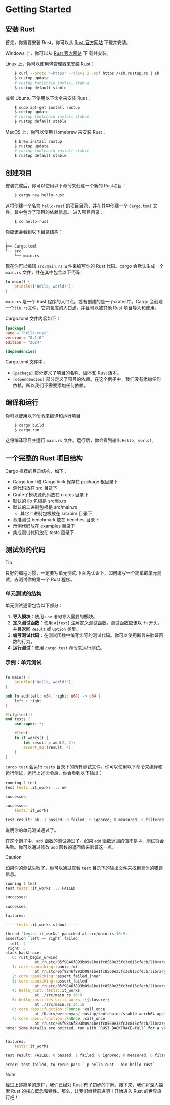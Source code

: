# Getting Started

## 安装 Rust

首先，你需要安装 Rust。你可以从 [Rust 官方网站](https://www.rust-lang.org/) 下载并安装。

Windows 上，你可以从 [Rust 官方网站](https://www.rust-lang.org/) 下 载并安装。

Linux 上，你可以使用包管理器来安装 Rust：

```bash
    $ curl --proto '=https' --tlsv1.2 -sSf https://sh.rustup.rs | sh
    $ rustup update
    # rustup toolchain install stable 
    $ rustup default stable 
```

或者 Ubuntu 下使用以下命令来安装 Rust：

```bash
    $ sudo apt-get install rustup
    $ rustup update
    # rustup toolchain install stable 
    $ rustup default stable 
```

MacOS 上，你可以使用 Homebrew 来安装 Rust：
```bash
    $ brew install rustup
    $ rustup update
    # rustup toolchain install stable 
    $ rustup default stable 
```

## 创建项目

安装完成后，你可以使用以下命令来创建一个新的 Rust项目：

```bash
    $ cargo new hello-rust
```

这将创建一个名为 `hello-rust` 的项目目录，并在其中创建一个 `Cargo.toml` 文件，其中包含了项目的依赖信息。
进入项目目录：  
```bash
    $ cd hello-rust
```

你应该会看到以下目录结构：
```bash
.
├── Cargo.toml
└── src
    └── main.rs
```

现在你可以编辑 `src/main.rs` 文件来编写你的 Rust 代码。cargo 会默认生成一个 `main.rs` 文件，并在其中包含以下代码：
```rust
fn main() {
    println!("Hello, world!");
}
```
`main.rs` 是一个 Rust 程序的入口点。或者创建的是一个crates库。Cargo 会创建一个`lib.rs`文件，它包含库的入口点，并且可以被其他 Rust 项目导入和使用。

Cargo.toml 文件内容如下：
```toml
[package]
name = "hello-rust"
version = "0.1.0"
edition = "2024"

[dependencies]
```
Cargo.toml 文件中，
* `[package]` 部分定义了项目的名称、版本和 Rust 版本。
* `[dependencies]` 部分定义了项目的依赖。在这个例子中，我们没有添加任何依赖，所以我们不需要添加任何依赖。

## 编译和运行
你可以使用以下命令来编译和运行项目
```bash
    $ cargo build
    $ cargo run
```

这将编译项目并运行 `main.rs` 文件。运行后，你会看到输出 `Hello, world!`。

## 一个完整的 Rust 项目结构

Cargo 推荐的目录结构，如下：
* Cargo.toml 和 Cargo.lock 保存在 package 根目录下
* 源代码放在 src 目录下
* Crate子模块源代码放在 crates 目录下
* 默认的 lib 包根是 src/lib.rs
* 默认的二进制包根是 src/main.rs
    * 其它二进制包根放在 src/bin/ 目录下
* 基准测试 benchmark 放在 benches 目录下
* 示例代码放在 examples 目录下
* 集成测试代码放在 tests 目录下

## 测试你的代码

> [!TIP]
> 良好的编程习惯，一定要写单元测试.下面先认识下，如何编写一个简单的单元测试，去测试你的第一个 Rust 程序。


### 单元测试的结构

单元测试通常包含以下部分：
1. **导入模块**：使用 `use` 语句导入需要的模块。
2. **定义测试函数**：使用 `#[test]` 注解定义测试函数。测试函数应该以 `fn` 开头，并且返回 `Result` 或 `Option` 类型。
3. **编写测试代码**：在测试函数中编写实际的测试代码。你可以使用断言来验证函数的行为。
4. **运行测试**：使用 `cargo test` 命令来运行测试。

### 示例：单元测试

```rust

fn main() {
    println!("Hello, world!");
}

pub fn add(left: u64, right: u64) -> u64 {
    left + right
}

#[cfg(test)]
mod tests {
    use super::*;

    #[test]
    fn it_works() {
        let result = add(2, 2);
        assert_eq!(result, 4);
    }
}

```

`cargo test` 会运行 `tests` 目录下的所有测试文件。你可以使用以下命令来编译和运行测试，运行上述命令后，你会看到以下输出：
```rust
running 1 test
test tests::it_works ... ok

successes:

successes:
    tests::it_works

test result: ok. 1 passed; 0 failed; 0 ignored; 0 measured; 0 filtered out; finished in 0.00s
```
说明你的单元测试通过了。

在这个例子中，`add` 函数的测试通过了。如果 `add` 函数返回的值不是 4，测试将会失败。你可以通过修改 `add` 函数的返回值来验证这一点。

> [!CAUTION]
> 如果你的测试失败了，你可以通过查看 `test` 目录下的输出文件来找到具体的错误信息。

```rust
running 1 test
test tests::it_works ... FAILED

successes:

successes:

failures:

---- tests::it_works stdout ----

thread 'tests::it_works' panicked at src/main.rs:16:9:
assertion `left == right` failed
  left: 4
 right: 5
stack backtrace:
   0: rust_begin_unwind
             at /rustc/05f9846f893b09a1be1fc8560e33fc3c815cfecb/library/std/src/panicking.rs:695:5
   1: core::panicking::panic_fmt
             at /rustc/05f9846f893b09a1be1fc8560e33fc3c815cfecb/library/core/src/panicking.rs:75:14
   2: core::panicking::assert_failed_inner
   3: core::panicking::assert_failed
             at /rustc/05f9846f893b09a1be1fc8560e33fc3c815cfecb/library/core/src/panicking.rs:380:5
   4: hello_rust::tests::it_works
             at ./src/main.rs:16:9
   5: hello_rust::tests::it_works::{{closure}}
             at ./src/main.rs:14:18
   6: core::ops::function::FnOnce::call_once
             at /Users/weirenyan/.rustup/toolchains/stable-aarch64-apple-darwin/lib/rustlib/src/rust/library/core/src/ops/function.rs:250:5
   7: core::ops::function::FnOnce::call_once
             at /rustc/05f9846f893b09a1be1fc8560e33fc3c815cfecb/library/core/src/ops/function.rs:250:5
note: Some details are omitted, run with `RUST_BACKTRACE=full` for a verbose backtrace.


failures:
    tests::it_works

test result: FAILED. 0 passed; 1 failed; 0 ignored; 0 measured; 0 filtered out; finished in 0.02s

error: test failed, to rerun pass `-p hello-rust --bin hello-rust`
```

> [!NOTE]  
> 经过上述简单的旅程，我们已经对 Rust 有了初步的了解。接下来，我们将深入探索 Rust 的核心概念和特性。那么，让我们继续前进吧！开始进入 Rust 的世界旅行吧！

